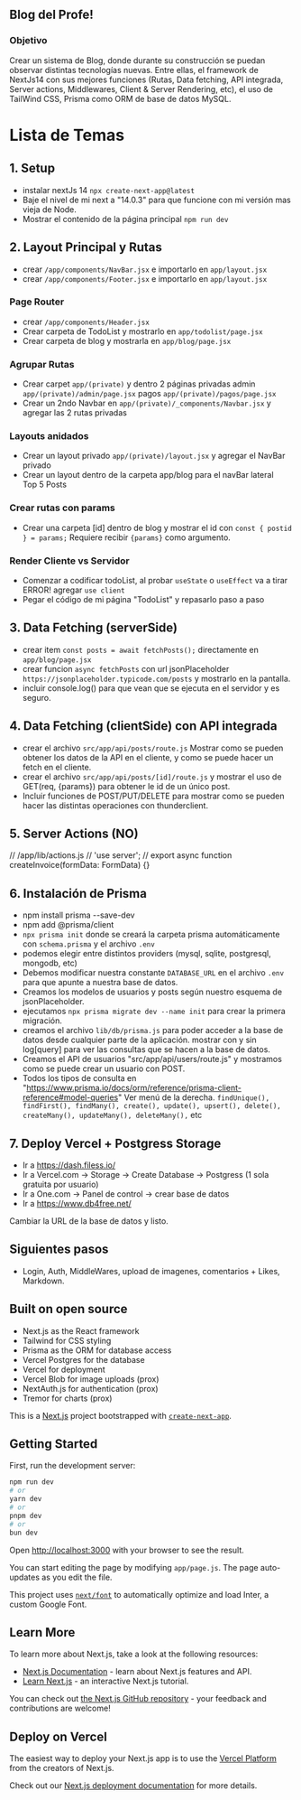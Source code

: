 ## Blog del Profe!


### Objetivo

Crear un sistema de Blog, donde durante su construcción se puedan observar distintas tecnologías nuevas. Entre ellas, el framework de NextJs14 con sus mejores funciones (Rutas, Data fetching, API integrada, Server actions, Middlewares, Client & Server Rendering, etc), el uso de TailWind CSS, Prisma como ORM de base de datos MySQL.

# Lista de Temas

## 1. Setup

- instalar nextJs 14 `npx create-next-app@latest`
- Baje el nivel de mi next a "14.0.3" para que funcione con mi versión mas vieja de Node.
- Mostrar el contenido de la página principal `npm run dev`

## 2. Layout Principal y Rutas

- crear `/app/components/NavBar.jsx` e importarlo en `app/layout.jsx`
- crear `/app/components/Footer.jsx` e importarlo en `app/layout.jsx`

### Page Router
- crear `/app/components/Header.jsx`
- Crear carpeta de TodoList y mostrarlo en `app/todolist/page.jsx`
- Crear carpeta de blog y mostrarla en `app/blog/page.jsx`

### Agrupar Rutas
- Crear carpet `app/(private)` y dentro 2 páginas privadas 
    admin `app/(private)/admin/page.jsx`
    pagos `app/(private)/pagos/page.jsx`
- Crear un 2ndo Navbar en `app/(private)/_components/Navbar.jsx` y agregar las 2 rutas privadas

### Layouts anidados
- Crear un layout privado `app/(private)/layout.jsx` y agregar el NavBar privado
- Crear un layout dentro de la carpeta app/blog  para el navBar lateral <aside>Top 5 Posts</aside>

### Crear rutas con params
- Crear una carpeta [id] dentro de blog y mostrar el id con `const { postid } = params;` Requiere recibir `{params}` como argumento.

### Render Cliente vs Servidor

- Comenzar a codificar todoList, al probar `useState` o `useEffect` va a tirar ERROR! agregar `use client`
- Pegar el código de mi página "TodoList" y repasarlo paso a paso

## 3. Data Fetching (serverSide)

- crear item `const posts = await fetchPosts();` directamente en `app/blog/page.jsx` 
- crear funcion `async fetchPosts` con url jsonPlaceholder `https://jsonplaceholder.typicode.com/posts` y mostrarlo en la pantalla.
- incluir console.log() para que vean que se ejecuta en el servidor y es seguro.

## 4. Data Fetching (clientSide) con API integrada

-  crear el archivo `src/app/api/posts/route.js`
Mostrar como se pueden obtener los datos de la API en el cliente, y como se puede hacer un fetch en el cliente.
- crear el archivo `src/app/api/posts/[id]/route.js` y mostrar el uso de GET(req, {params}) para obtener le id de un único post.
- Incluir funciones de POST/PUT/DELETE para mostrar como se pueden hacer las distintas operaciones con thunderclient.

## 5. Server Actions (NO)

// /app/lib/actions.js
// 'use server'; 
// export async function createInvoice(formData: FormData) {}

## 6. Instalación de Prisma

- npm install prisma --save-dev
- npm add @prisma/client
- `npx prisma init` donde se creará la carpeta prisma automáticamente con `schema.prisma` y el archivo `.env`
- podemos elegir entre distintos providers (mysql, sqlite, postgresql, mongodb, etc)
- Debemos modificar nuestra constante `DATABASE_URL` en el archivo `.env` para que apunte a nuestra base de datos.
- Creamos los modelos de usuarios y posts según nuestro esquema de jsonPlaceholder.
- ejecutamos `npx prisma migrate dev --name init` para crear la primera migración.
- creamos el archivo `lib/db/prisma.js` para poder acceder a la base de datos desde cualquier parte de la aplicación.
    mostrar con y sin log[query] para ver las consultas que se hacen a la base de datos.
- Creamos el API de usuarios "src/app/api/users/route.js" y mostramos como se puede crear un usuario con POST.
- Todos los tipos de consulta en "https://www.prisma.io/docs/orm/reference/prisma-client-reference#model-queries"
    Ver menú de la derecha.
    `findUnique(), findFirst(), findMany(), create(), update(), upsert(), delete(), createMany(), updateMany(), deleteMany(),` etc

## 7. Deploy Vercel + Postgress Storage
- Ir a https://dash.filess.io/
- Ir a Vercel.com -> Storage -> Create Database -> Postgress (1 sola gratuita por usuario)
- Ir a One.com -> Panel de control -> crear base de datos
- Ir a https://www.db4free.net/

Cambiar la URL de la base de datos y listo.

## Siguientes pasos
- Login, Auth, MiddleWares, upload de imagenes, comentarios + Likes, Markdown.





## Built on open source

- Next.js as the React framework
- Tailwind for CSS styling
- Prisma as the ORM for database access
- Vercel Postgres for the database
- Vercel for deployment
- Vercel Blob for image uploads (prox)
- NextAuth.js for authentication (prox)
- Tremor for charts (prox)



This is a [Next.js](https://nextjs.org/) project bootstrapped with [`create-next-app`](https://github.com/vercel/next.js/tree/canary/packages/create-next-app).

## Getting Started

First, run the development server:

```bash
npm run dev
# or
yarn dev
# or
pnpm dev
# or
bun dev
```

Open [http://localhost:3000](http://localhost:3000) with your browser to see the result.

You can start editing the page by modifying `app/page.js`. The page auto-updates as you edit the file.

This project uses [`next/font`](https://nextjs.org/docs/basic-features/font-optimization) to automatically optimize and load Inter, a custom Google Font.

## Learn More

To learn more about Next.js, take a look at the following resources:

- [Next.js Documentation](https://nextjs.org/docs) - learn about Next.js features and API.
- [Learn Next.js](https://nextjs.org/learn) - an interactive Next.js tutorial.

You can check out [the Next.js GitHub repository](https://github.com/vercel/next.js/) - your feedback and contributions are welcome!

## Deploy on Vercel

The easiest way to deploy your Next.js app is to use the [Vercel Platform](https://vercel.com/new?utm_medium=default-template&filter=next.js&utm_source=create-next-app&utm_campaign=create-next-app-readme) from the creators of Next.js.

Check out our [Next.js deployment documentation](https://nextjs.org/docs/deployment) for more details.
